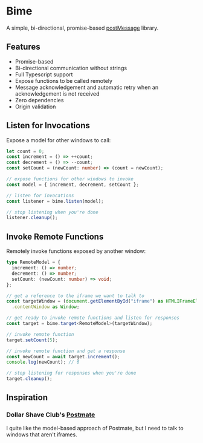 # Bime

A simple, bi-directional, promise-based [postMessage](https://developer.mozilla.org/en-US/docs/Web/API/Window/postMessage) library.

## Features

- Promise-based
- Bi-directional communication without strings
- Full Typescript support
- Expose functions to be called remotely
- Message acknowledgement and automatic retry when an acknowledgement is not received
- Zero dependencies
- Origin validation

## Listen for Invocations

Expose a model for other windows to call:

```ts
let count = 0;
const increment = () => ++count;
const decrement = () => --count;
const setCount = (newCount: number) => (count = newCount);

// expose functions for other windows to invoke
const model = { increment, decrement, setCount };

// listen for invocations
const listener = bime.listen(model);

// stop listening when you're done
listener.cleanup();
```

## Invoke Remote Functions

Remotely invoke functions exposed by another window:

```ts
type RemoteModel = {
  increment: () => number;
  decrement: () => number;
  setCount: (newCount: number) => void;
};

// get a reference to the iframe we want to talk to
const targetWindow = (document.getElementById("iframe") as HTMLIFrameElement)
  .contentWindow as Window;

// get ready to invoke remote functions and listen for responses
const target = bime.target<RemoteModel>(targetWindow);

// invoke remote function
target.setCount(5);

// invoke remote function and get a response
const newCount = await target.increment();
console.log(newCount); // 6

// stop listening for responses when you're done
target.cleanup();
```

## Inspiration

### Dollar Shave Club's [Postmate](https://github.com/dollarshaveclub/postmate)

I quite like the model-based approach of Postmate, but I need to talk to windows that aren't iframes.
